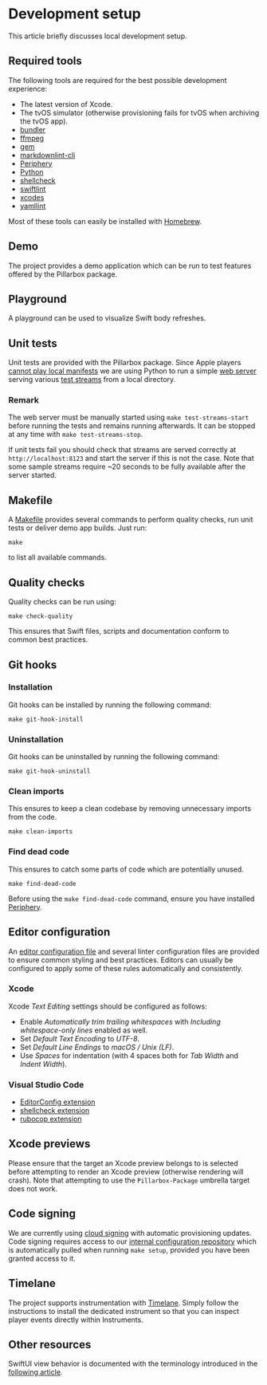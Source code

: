 
# Development setup

This article briefly discusses local development setup.

## Required tools

The following tools are required for the best possible development experience:

- The latest version of Xcode.
- The tvOS simulator (otherwise provisioning fails for tvOS when archiving the tvOS app).
- [bundler](https://bundler.io)
- [ffmpeg](https://ffmpeg.org)
- [gem](https://rubygems.org)
- [markdownlint-cli](https://github.com/igorshubovych/markdownlint-cli)
- [Periphery](https://github.com/peripheryapp/periphery)
- [Python](https://www.python.org)
- [shellcheck](https://www.shellcheck.net)
- [swiftlint](https://github.com/realm/SwiftLint)
- [xcodes](https://github.com/RobotsAndPencils/xcodes)
- [yamllint](https://github.com/adrienverge/yamllint)

Most of these tools can easily be installed with [Homebrew](https://brew.sh).

## Demo

The project provides a demo application which can be run to test features offered by the Pillarbox package.

## Playground

A playground can be used to visualize Swift body refreshes.

## Unit tests

Unit tests are provided with the Pillarbox package. Since Apple players [cannot play local manifests](https://developer.apple.com/forums/thread/69357?answerId=202051022#202051022) we are using Python to run a simple [web server](https://docs.python.org/3/library/http.server.html) serving various [test streams](TEST_STREAM_GENERATION.md) from a local directory.

### Remark

The web server must be manually started using `make test-streams-start` before running the tests and remains running afterwards. It can be stopped at any time with `make test-streams-stop`.

If unit tests fail you should check that streams are served correctly at `http://localhost:8123` and start the server if this is not the case. Note that some sample streams require ~20 seconds to be fully available after the server started.

## Makefile

A [Makefile](../Makefile) provides several commands to perform quality checks, run unit tests or deliver demo app builds. Just run:

```shell
make
```

to list all available commands.

## Quality checks

Quality checks can be run using:

```shell
make check-quality
```

This ensures that Swift files, scripts and documentation conform to common best practices.

## Git hooks

### Installation

Git hooks can be installed by running the following command:

```shell
make git-hook-install
```

### Uninstallation

Git hooks can be uninstalled by running the following command:

```shell
make git-hook-uninstall
```

### Clean imports

This ensures to keep a clean codebase by removing unnecessary imports from the code.

```shell
make clean-imports
```

### Find dead code

This ensures to catch some parts of code which are potentially unused.

```shell
make find-dead-code
```

Before using the `make find-dead-code` command, ensure you have installed [Periphery](https://github.com/peripheryapp/periphery).

## Editor configuration

An [editor configuration file](../.editorconfig) and several linter configuration files are provided to ensure common styling and best practices. Editors can usually be configured to apply some of these rules automatically and consistently.

### Xcode

Xcode _Text Editing_ settings should be configured as follows:

- Enable _Automatically trim trailing whitespaces_ with _Including whitespace-only lines_ enabled as well.
- Set _Default Text Encoding_ to _UTF-8_.
- Set _Default Line Endings_ to _macOS / Unix (LF)_.
- Use _Spaces_ for indentation (with 4 spaces both for _Tab Width_ and _Indent Width_).

### Visual Studio Code

- [EditorConfig extension](https://marketplace.visualstudio.com/items?itemName=EditorConfig.EditorConfig)
- [shellcheck extension](https://marketplace.visualstudio.com/items?itemName=timonwong.shellcheck)
- [rubocop extension](https://marketplace.visualstudio.com/items?itemName=misogi.ruby-rubocop)

## Xcode previews

Please ensure that the target an Xcode preview belongs to is selected before attempting to render an Xcode preview (otherwise rendering will crash). Note that attempting to use the `Pillarbox-Package` umbrella target does not work.

## Code signing

We are currently using [cloud signing](https://developer.apple.com/wwdc21/10204) with automatic provisioning updates. Code signing requires access to our [internal configuration repository](https://github.com/SRGSSR/pillarbox-apple-configuration) which is automatically pulled when running `make setup`, provided you have been granted access to it.

## Timelane

The project supports instrumentation with [Timelane](https://timelane.tools). Simply follow the  instructions to install the dedicated instrument so that you can inspect player events directly within Instruments.

## Other resources

SwiftUI view behavior is documented with the terminology introduced in the [following article](http://defagos.github.io/understanding_swiftui_layout_behaviors).
